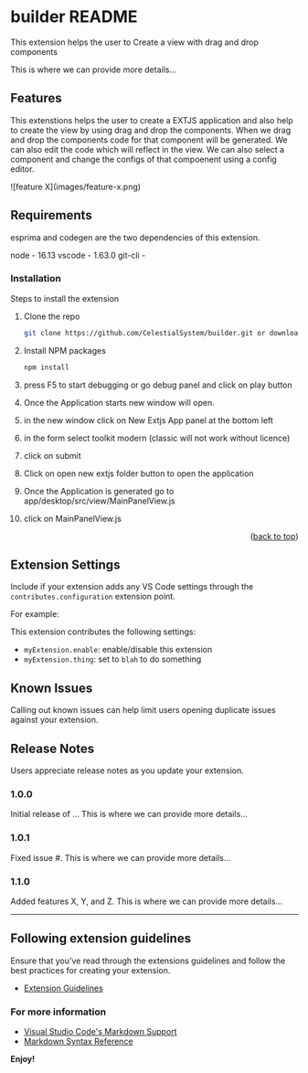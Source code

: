 # builder README

This extension helps the user to Create a view with drag and drop components

This is where we can provide more details...
## Features

This extenstions helps the user to create a EXTJS application and also help to create the view by using drag and drop the components.
When we drag and drop the components code for that component will be generated. We can also edit the code which will reflect in the view.
We can also select a component and change the configs of that compoenent using a config editor.

\!\[feature X\]\(images/feature-x.png\)

## Requirements

esprima and codegen are the two dependencies of this extension.

node  - 16.13
vscode - 1.63.0
git-cli - 


### Installation

Steps to install the extension

1. Clone the repo
   ```sh
   git clone https://github.com/CelestialSystem/builder.git or download the file from the google drive
   ```
2. Install NPM packages
   ```sh
   npm install
   ```
3. press F5 to start debugging or go debug panel and click on play button

4. Once the Application starts new window will open. 

5. in the new window click on New Extjs App panel at the bottom left

6. in the form select toolkit modern (classic will not work without licence) 

7. click on submit

8. Click on open new extjs folder button to open the application

9. Once the Application is generated go to app/desktop/src/view/MainPanelView.js

10. click on MainPanelView.js

<p align="right">(<a href="#top">back to top</a>)</p>


## Extension Settings

Include if your extension adds any VS Code settings through the `contributes.configuration` extension point.

For example:

This extension contributes the following settings:

* `myExtension.enable`: enable/disable this extension
* `myExtension.thing`: set to `blah` to do something

## Known Issues

Calling out known issues can help limit users opening duplicate issues against your extension.

## Release Notes

Users appreciate release notes as you update your extension.

### 1.0.0

Initial release of ...
This is where we can provide more details...

### 1.0.1

Fixed issue #.
This is where we can provide more details...

### 1.1.0

Added features X, Y, and Z.
This is where we can provide more details...

-----------------------------------------------------------------------------------------------------------
## Following extension guidelines

Ensure that you've read through the extensions guidelines and follow the best practices for creating your extension.

* [Extension Guidelines](https://code.visualstudio.com/api/references/extension-guidelines)

### For more information

* [Visual Studio Code's Markdown Support](http://code.visualstudio.com/docs/languages/markdown)
* [Markdown Syntax Reference](https://help.github.com/articles/markdown-basics/)

**Enjoy!**

